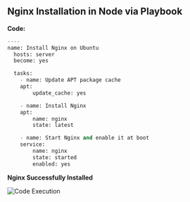 ## Nginx Installation in Node via Playbook

**Code:**

```python
---- 
name: Install Nginx on Ubuntu
  hosts: server
  become: yes

  tasks:
	- name: Update APT package cache
  	apt:
    	update_cache: yes

	- name: Install Nginx
  	apt:
    	name: nginx
    	state: latest

	- name: Start Nginx and enable it at boot
  	service:
    	name: nginx
    	state: started
    	enabled: yes

```
**Nginx Successfully Installed**

![Code Execution](https://i.imgur.com/6OjjvPe.png)




